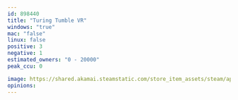 ```yaml
---
id: 898440
title: "Turing Tumble VR"
windows: "true"
mac: "false"
linux: false
positive: 3
negative: 1
estimated_owners: "0 - 20000"
peak_ccu: 0

image: https://shared.akamai.steamstatic.com/store_item_assets/steam/apps/898440/header.jpg?t=1533139153
opinions:
---
```

